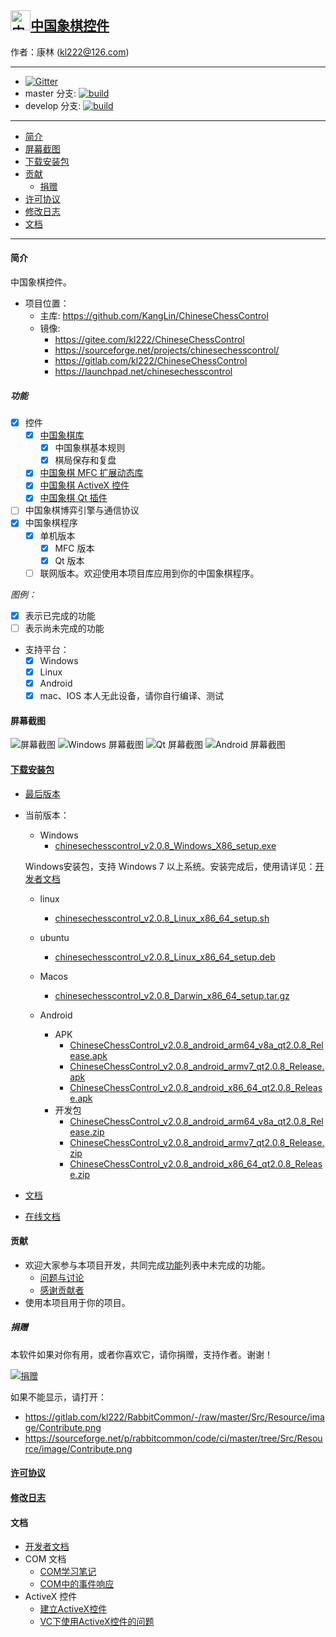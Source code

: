 ## [<img src="Src/Res/Picture/69/bjiang.png" title="中国象棋控件" width="32" height="32"/>中国象棋控件](https://github.com/KangLin/ChineseChessControl)

作者：康林 (kl222@126.com)

------------------------

- [![Gitter](https://badges.gitter.im/ChineseChessControl/community.svg)](https://gitter.im/ChineseChessControl/community?utm_source=badge&utm_medium=badge&utm_campaign=pr-badge)
- master 分支: [![build](https://github.com/KangLin/ChineseChessControl/actions/workflows/build.yml/badge.svg?branch=master)](https://github.com/KangLin/ChineseChessControl/actions/workflows/build.yml)
- develop 分支: [![build](https://github.com/KangLin/ChineseChessControl/actions/workflows/build.yml/badge.svg?branch=develop)](https://github.com/KangLin/ChineseChessControl/actions/workflows/build.yml)

-------------------------

- [简介](#简介)
- [屏幕截图](#屏幕截图)
- [下载安装包](#下载安装包)
- [贡献](#贡献)
  - [捐赠](#捐赠)
- [许可协议](License.md)
- [修改日志](ChangeLog.md)
- [文档](#文档)

-------------------------

#### 简介
中国象棋控件。

- 项目位置：
  + 主库: https://github.com/KangLin/ChineseChessControl
  + 镜像:
    - https://gitee.com/kl222/ChineseChessControl
    - https://sourceforge.net/projects/chinesechesscontrol/
    - https://gitlab.com/kl222/ChineseChessControl
    - https://launchpad.net/chinesechesscontrol

##### 功能
- [x] 控件
  + [x] [中国象棋库](Documents/Developer.md#中国象棋库)
    - [x] 中国象棋基本规则
    - [x] 棋局保存和复盘
  + [x] [中国象棋 MFC 扩展动态库](Documents/Developer.md#中国象棋-MFC-扩展动态库)
  + [x] [中国象棋 ActiveX 控件](ActiveX.md)
  + [x] [中国象棋 Qt 插件](Documents/Developer.md#中国象棋-Qt-插件)
- [ ] 中国象棋博弈引擎与通信协议
- [x] 中国象棋程序
  + [x] 单机版本
      + [x] MFC 版本
      + [x] Qt 版本
  + [ ] 联网版本。欢迎使用本项目库应用到你的中国象棋程序。

*图例：*

+ [x] 表示已完成的功能
+ [ ] 表示尚未完成的功能

- 支持平台：
  + [x] Windows
  + [x] Linux
  + [x] Android
  + [x] mac、IOS 本人无此设备，请你自行编译、测试

#### 屏幕截图

![屏幕截图](Documents/Image/ShotScreen.png "屏幕截图")
![Windows 屏幕截图](Documents/Image/windowsShotScreen.png "Windows 屏幕截图")
![Qt 屏幕截图](Documents/Image/QtShotScreen.png "Qt 屏幕截图")
![Android 屏幕截图](Documents/Image/androidShotScreen.jpg "Android 屏幕截图")

#### [下载安装包](https://github.com/KangLin/ChineseChessControl/releases/latest)
+ [最后版本](https://github.com/KangLin/ChineseChessControl/releases/latest)
+ 当前版本：
  - Windows
    - [chinesechesscontrol_v2.0.8_Windows_X86_setup.exe](https://github.com/KangLin/ChineseChessControl/releases/download/v2.0.8/chinesechesscontrol_v2.0.8_Windows_X86_setup.exe)

  Windows安装包，支持 Windows 7 以上系统。安装完成后，使用请详见：[开发者文档](Documents/Developer.md#调试)

  - linux
    - [chinesechesscontrol_v2.0.8_Linux_x86_64_setup.sh](https://github.com/KangLin/ChineseChessControl/releases/download/v2.0.8/chinesechesscontrol_v2.0.8_Linux_x86_64_setup.sh)

  - ubuntu
    - [chinesechesscontrol_v2.0.8_Linux_x86_64_setup.deb](https://github.com/KangLin/ChineseChessControl/releases/download/v2.0.8/chinesechesscontrol_v2.0.8_Linux_x86_64_setup.deb)

  - Macos
    - [chinesechesscontrol_v2.0.8_Darwin_x86_64_setup.tar.gz](https://github.com/KangLin/ChineseChessControl/releases/download/v2.0.8/chinesechesscontrol_v2.0.8_Darwin_x86_64_setup.tar.gz)

  - Android
    - APK
      - [ChineseChessControl_v2.0.8_android_arm64_v8a_qt2.0.8_Release.apk](https://github.com/KangLin/ChineseChessControl/releases/download/v2.0.8/ChineseChessControl_v2.0.8_android_arm64_v8a_qt2.0.8_Release.apk)
      - [ChineseChessControl_v2.0.8_android_armv7_qt2.0.8_Release.apk](https://github.com/KangLin/ChineseChessControl/releases/download/v2.0.8/ChineseChessControl_v2.0.8_android_armv7_qt2.0.8_Release.apk)
      - [ChineseChessControl_v2.0.8_android_x86_64_qt2.0.8_Release.apk](https://github.com/KangLin/ChineseChessControl/releases/download/v2.0.8/ChineseChessControl_v2.0.8_android_x86_64_qt2.0.8_Release.apk)
    - 开发包
      - [ChineseChessControl_v2.0.8_android_arm64_v8a_qt2.0.8_Release.zip](https://github.com/KangLin/ChineseChessControl/releases/download/v2.0.8/ChineseChessControl_v2.0.8_android_arm64_v8a_qt2.0.8_Release.zip)
      - [ChineseChessControl_v2.0.8_android_armv7_qt2.0.8_Release.zip](https://github.com/KangLin/ChineseChessControl/releases/download/v2.0.8/ChineseChessControl_v2.0.8_android_armv7_qt2.0.8_Release.zip)
      - [ChineseChessControl_v2.0.8_android_x86_64_qt2.0.8_Release.zip](https://github.com/KangLin/ChineseChessControl/releases/download/v2.0.8/ChineseChessControl_v2.0.8_android_x86_64_qt2.0.8_Release.zip)

+ [文档](https://github.com/KangLin/ChineseChessControl/releases/download/v2.0.8/ChineseChessControl_v2.0.8_document.zip)
+ [在线文档](https://kanglin.github.io/ChineseChessControl/html/index.html)

#### 贡献
- 欢迎大家参与本项目开发，共同完成[功能](#功能)列表中未完成的功能。
  + [问题与讨论](https://github.com/KangLin/ChineseChessControl/issues)
  + [感谢贡献者](https://github.com/KangLin/ChineseChessControl/graphs/contributors)
- 使用本项目用于你的项目。

##### 捐赠
本软件如果对你有用，或者你喜欢它，请你捐赠，支持作者。谢谢！

[![捐赠](https://gitlab.com/kl222/RabbitCommon/-/raw/master/Src/Resource/image/Contribute.png "捐赠")](https://gitlab.com/kl222/RabbitCommon/-/raw/master/Src/Resource/image/Contribute.png "捐赠")

如果不能显示，请打开：
- https://gitlab.com/kl222/RabbitCommon/-/raw/master/Src/Resource/image/Contribute.png
- https://sourceforge.net/p/rabbitcommon/code/ci/master/tree/Src/Resource/image/Contribute.png

#### [许可协议](License.md)
#### [修改日志](ChangeLog.md)
#### 文档
- [开发者文档](Documents/Developer.md)
- COM 文档
  + [COM学习笔记](Documents/COM/COM学习笔记.html)
  + [COM中的事件响应](Documents/COM/COM中的事件响应.html)
- ActiveX 控件
  + [建立ActiveX控件](Documents/ActiveX控件/建立ActiveX控件.html)
  + [VC下使用ActiveX控件的问题](Documents/ActiveX控件/VC下使用ActiveX控件的问题.html)

